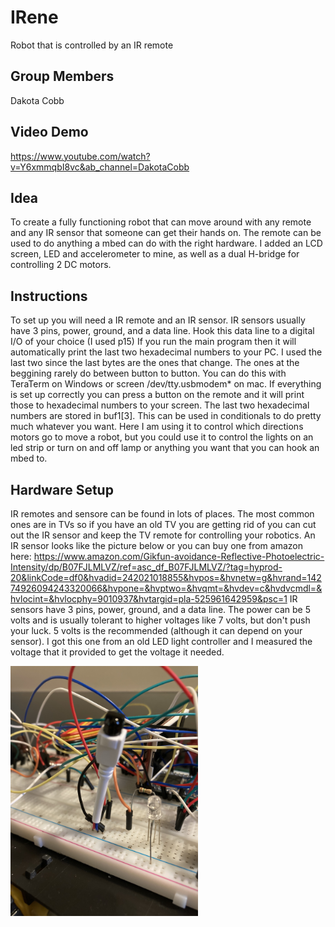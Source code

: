 # IRene
Robot that is controlled by an IR remote


## Group Members
Dakota Cobb

## Video Demo
https://www.youtube.com/watch?v=Y6xmmqbI8vc&ab_channel=DakotaCobb

## Idea
To create a fully functioning robot that can move around with any remote and any IR sensor that someone can get their hands on. The remote can be used to do anything a mbed can do with the right hardware. I added an LCD screen, LED and accelerometer to mine, as well as a dual H-bridge for controlling 2 DC motors. 

## Instructions
To set up you will need a IR remote and an IR sensor. IR sensors usually have 3 pins, power, ground, and a data line. Hook this data line to a digital I/O of your choice (I used p15) If you run the main program then it will automatically print the last two hexadecimal numbers to your PC. I used the last two since the last bytes are the ones that change. The ones at the beggining rarely do between button to button. You can do this with TeraTerm on Windows or screen /dev/tty.usbmodem* on mac. If everything is set up correctly you can press a button on the remote and it will print those to hexadecimal numbers to your screen. The last two hexadecimal numbers are stored in buf1[3]. This can be used in conditionals to do pretty much whatever you want. Here I am using it to control which directions motors go to move a robot, but you could use it to control the lights on an led strip or turn on and off lamp or anything you want that you can hook an mbed to.

## Hardware Setup
IR remotes and sensore can be found in lots of places. The most common ones are in TVs so if you have an old TV you are getting rid of you can cut out the IR sensor and keep the TV remote for controlling your robotics. An IR sensor looks like the picture below or you can buy one from amazon here: https://www.amazon.com/Gikfun-avoidance-Reflective-Photoelectric-Intensity/dp/B07FJLMLVZ/ref=asc_df_B07FJLMLVZ/?tag=hyprod-20&linkCode=df0&hvadid=242021018855&hvpos=&hvnetw=g&hvrand=14274926094243320066&hvpone=&hvptwo=&hvqmt=&hvdev=c&hvdvcmdl=&hvlocint=&hvlocphy=9010937&hvtargid=pla-525961642959&psc=1 
IR sensors have 3 pins, power, ground, and a data line. The power can be 5 volts and is usually tolerant to higher voltages like 7 volts, but don't push your luck. 5 volts is the recommended (although it can depend on your sensor). I got this one from an old LED light controller and I measured the voltage that it provided to get the voltage it needed.

<img src="IRsensor.jpg" width=300>

